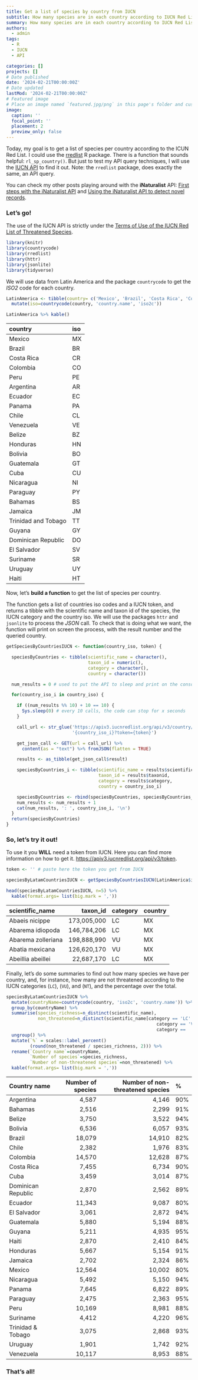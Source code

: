 ```yaml
---
title: Get a list of species by country from IUCN
subtitle: How many species are in each country according to IUCN Red List?
summary: How many species are in each country according to IUCN Red List?
authors:
  - admin
tags:
  - R
  - IUCN
  - API

categories: []
projects: []
# Date published
date: '2024-02-21T00:00:00Z'
# Date updated
lastMod: '2024-02-21T00:00:00Z'
# Featured image
# Place an image named `featured.jpg/png` in this page's folder and customize its options here.
image:
  caption: ''
  focal_point: ''
  placement: 2
  preview_only: false
---
```


Today, my goal is to get a list of species per country according to the
ICUN Red List. I could use the
[rredlist](https://docs.ropensci.org/rredlist) R package. There is a
function that sounds helpful: `rl_sp_country()`. But just to test my API
query techniques, I will use the [IUCN
API](https://apiv3.iucnredlist.org/api/v3/docs) to find it out. Note:
the `rredlist` package, does exactly the same, an API query.

You can check my other posts playing around with the **iNaturalist**
API: [First steps with the iNaturalist
API](https://flograttarola.com/post/inat_api/) and [Using the
iNaturalist API to detect novel
records](https://flograttarola.com/post/inat_api_new_records/).

### Let’s go!

The use of the IUCN API is strictly under the [Terms of Use of the IUCN
Red List of Threatened
Species](http://www.iucnredlist.org/info/terms-of-use).

``` r
library(knitr)
library(countrycode)
library(rredlist)
library(httr)
library(jsonlite)
library(tidyverse)
```

We will use data from Latin America and the package `countrycode` to get
the *ISO2* code for each country.

``` r
LatinAmerica <- tibble(country= c('Mexico', 'Brazil', 'Costa Rica', 'Colombia', 'Peru', 'Argentina', 'Ecuador', 'Panama', 'Chile', 'Venezuela', 'Belize', 'Honduras', 'Bolivia', 'Guatemala', 'Cuba', 'Nicaragua', 'Paraguay', 'Bahamas', 'Jamaica', 'Trinidad and Tobago', 'Guyana', 'Dominican Republic', 'El Salvador', 'Suriname', 'Uruguay', 'Haiti')) %>%
  mutate(iso=countrycode(country, 'country.name', 'iso2c'))

LatinAmerica %>% kable()
```

| country             | iso |
|:--------------------|:----|
| Mexico              | MX  |
| Brazil              | BR  |
| Costa Rica          | CR  |
| Colombia            | CO  |
| Peru                | PE  |
| Argentina           | AR  |
| Ecuador             | EC  |
| Panama              | PA  |
| Chile               | CL  |
| Venezuela           | VE  |
| Belize              | BZ  |
| Honduras            | HN  |
| Bolivia             | BO  |
| Guatemala           | GT  |
| Cuba                | CU  |
| Nicaragua           | NI  |
| Paraguay            | PY  |
| Bahamas             | BS  |
| Jamaica             | JM  |
| Trinidad and Tobago | TT  |
| Guyana              | GY  |
| Dominican Republic  | DO  |
| El Salvador         | SV  |
| Suriname            | SR  |
| Uruguay             | UY  |
| Haiti               | HT  |

Now, let’s **build a function** to get the list of species per country.

The function gets a list of countries iso codes and a IUCN token, and
returns a tibble with the scientific name and taxon id of the species,
the IUCN category and the country iso. We will use the packages `httr`
and `jsonlite` to process the *JSON* call. To check that is doing what
we want, the function will print on screen the process, with the result
number and the queried country.

``` r
getSpeciesByCountriesIUCN <- function(country_iso, token) {

  speciesByCountries <- tibble(scientific_name = character(),
                               taxon_id = numeric(),
                               category = character(),
                               country = character())

  num_results = 0 # used to put the API to sleep and print on the console the num

  for(country_iso_i in country_iso) {  

    if ((num_results %% 10) + 10 == 10) {
      Sys.sleep(0) # every 10 calls, the code can stop for x seconds
    }

    call_url <- str_glue('https://apiv3.iucnredlist.org/api/v3/country/getspecies/',
                         '{country_iso_i}?token={token}')

    get_json_call <- GET(url = call_url) %>%
      content(as = "text") %>% fromJSON(flatten = TRUE)

    results <- as_tibble(get_json_call$result)

    speciesByCountries_i <- tibble(scientific_name = results$scientific_name,
                                   taxon_id = results$taxonid,
                                   category = results$category,
                                   country = country_iso_i)

    speciesByCountries <- rbind(speciesByCountries, speciesByCountries_i)
    num_results <- num_results + 1
    cat(num_results, ': ', country_iso_i, '\n')
  }
  return(speciesByCountries)
}
```

### So, let’s try it out!

To use it you **WILL** need a token from IUCN. Here you can find more
information on how to get it.
<https://apiv3.iucnredlist.org/api/v3/token>.

``` r
token <- '' # paste here the token you get from IUCN
```

``` r
speciesByLatamCountriesIUCN <- getSpeciesByCountriesIUCN(LatinAmerica$iso, token)
```

``` r
head(speciesByLatamCountriesIUCN, n=5) %>%
  kable(format.args= list(big.mark = ','))
```

| scientific_name    |    taxon_id | category | country |
|:-------------------|------------:|:---------|:--------|
| Abaeis nicippe     | 173,005,000 | LC       | MX      |
| Abarema idiopoda   | 146,784,206 | LC       | MX      |
| Abarema zolleriana | 198,888,990 | VU       | MX      |
| Abatia mexicana    | 126,620,170 | VU       | MX      |
| Abeillia abeillei  |  22,687,170 | LC       | MX      |

Finally, let’s do some summaries to find out how many species we have
per country, and, for instance, how many are not threatened according to
the IUCN categories (`LC`), (`VU`), and (`NT`), and the percentage over
the total.

``` r
speciesByLatamCountriesIUCN %>%
  mutate(countryName=countrycode(country, 'iso2c', 'country.name')) %>%
  group_by(countryName) %>%
  summarise(species_richness=n_distinct(scientific_name),
            non_threatened=n_distinct(scientific_name[category == 'LC' |
                                                         category == 'VU'|
                                                         category ==  'NT'])) %>%
  ungroup() %>%
  mutate(`%` = scales::label_percent()
         (round(non_threatened / species_richness, 2))) %>%
  rename(`Country name`=countryName,
         `Number of species`=species_richness,
         `Number of non-threatened species`=non_threatened) %>%
  kable(format.args= list(big.mark = ','))
```

| Country name       | Number of species | Number of non-threatened species | %   |
|:-------------------|------------------:|---------------------------------:|:----|
| Argentina          |             4,587 |                            4,146 | 90% |
| Bahamas            |             2,516 |                            2,299 | 91% |
| Belize             |             3,750 |                            3,522 | 94% |
| Bolivia            |             6,536 |                            6,057 | 93% |
| Brazil             |            18,079 |                           14,910 | 82% |
| Chile              |             2,382 |                            1,976 | 83% |
| Colombia           |            14,570 |                           12,628 | 87% |
| Costa Rica         |             7,455 |                            6,734 | 90% |
| Cuba               |             3,459 |                            3,014 | 87% |
| Dominican Republic |             2,870 |                            2,562 | 89% |
| Ecuador            |            11,343 |                            9,087 | 80% |
| El Salvador        |             3,061 |                            2,872 | 94% |
| Guatemala          |             5,880 |                            5,194 | 88% |
| Guyana             |             5,211 |                            4,935 | 95% |
| Haiti              |             2,870 |                            2,410 | 84% |
| Honduras           |             5,667 |                            5,154 | 91% |
| Jamaica            |             2,702 |                            2,324 | 86% |
| Mexico             |            12,564 |                           10,002 | 80% |
| Nicaragua          |             5,492 |                            5,150 | 94% |
| Panama             |             7,645 |                            6,822 | 89% |
| Paraguay           |             2,475 |                            2,363 | 95% |
| Peru               |            10,169 |                            8,981 | 88% |
| Suriname           |             4,412 |                            4,220 | 96% |
| Trinidad & Tobago  |             3,075 |                            2,868 | 93% |
| Uruguay            |             1,901 |                            1,742 | 92% |
| Venezuela          |            10,117 |                            8,953 | 88% |

### That’s all!
